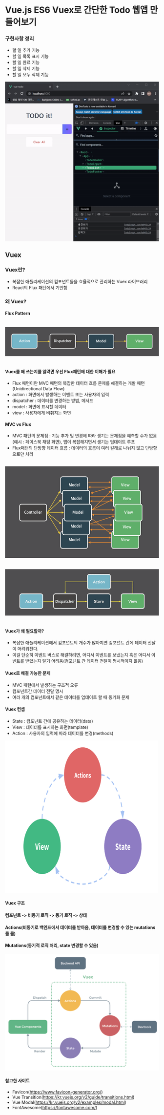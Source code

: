 # Vue.js ES6 Vuex로 간단한 Todo 웹앱 만들어보기

### 구현사항 정리
- 할 일 추가 기능
- 할 일 목록 표시 기능
- 할 일 완료 기능
- 할 일 삭제 기능
- 할 일 모두 삭제 기능

<img src="/src/convert2.gif">



## Vuex
### Vuex란?
- 복잡한 애플리케이션의 컴포넌트들을 효율적으로 관리하는 Vuex 라이브러리
- React의 Flux 패턴에서 기인함

### 왜 Vuex?

#### Flux Pattern
<br>
<img src="/src/Flux.png" >
<br><br>

#### Vuex를 왜 쓰는지를 알려면 우선 Flux패턴에 대한 이해가 필요

- Flux 패턴이란 MVC 패턴의 복잡한 데이터 흐름 문제를 해결하는 개발 패턴(Unidirectional Data Flow)
- action : 화면에서 발생하는 이벤트 또는 사용자의 입력
- dispatcher : 데이터를 변경하는 방법, 메서드
- model : 화면에 표시할 데이터
- view : 사용자에게 비춰지는 화면

#### MVC vs Flux
- MVC 패턴의 문제점 : 기능 추가 및 변경에 따라 생기는 문제점을 예측할 수가 없음 (예시 : 페이스북 채팅 화면), 앱이 복잡해지면서 생기는 업데이트 루프
- Flux패턴의 단방향 데이터 흐름 : 데이터의 흐름이 여러 갈래로 나뉘지 않고 단방향으로만 처리

<br>
<img src="/src/complex_mvc.png" width="700px" height="300px">
<br><br>
<br>
<img src="/src/flux2.png">
<br><br>



#### Vuex가 왜 필요할까?
- 복잡한 애플리케이션에서 컴포넌트의 개수가 많아지면 컴포넌트 간에 데이터 전달이 어려워진다.
- 이걸 단순히 이벤트 버스로 해결하려면, 어디서 이벤트를 보냈는지 혹은 어디서 이벤트를 받았는지 알기 어려움(컴포넌트 간 데이터 전달이 명시적이지 않음)

#### Vuex로 해결 가능한 문제
- MVC 패턴에서 발생하는 구조적 오류
- 컴포넌트간 데이터 전달 명시
- 여러 개의 컴포넌트에서 같은 데이터를 업데이트 할 때 동기화 문제

#### Vuex 컨셉
- State : 컴포넌트 간에 공유하는 데이터(data)
- View : 데이터를 표시하는 화면(template)
- Action : 사용자의 입력에 따라 데이터를 변경(methods)

<img src="/src/statepattern.png" width="500px" height="500px">

#### Vuex 구조
#### 컴포넌트 -> 비동기 로직 -> 동기 로직 -> 상태
#### Actions(비동기로 백엔드에서 데이터를 받아옴, 데이터를 변경할 수 있는 mutations를 콜)
#### Mutations(동기적 로직 처리, state 변경할 수 있음)
<img src="/src/vuexconcept.png">

#### 참고한 사이트
- Favicon(https://www.favicon-generator.org/)
- Vue Transition(https://kr.vuejs.org/v2/guide/transitions.html)
- Vue Modal(https://kr.vuejs.org/v2/examples/modal.html)
- FontAwesome(https://fontawesome.com/)
